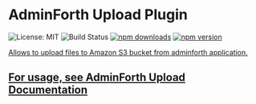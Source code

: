 # AdminForth Upload Plugin

<img src="https://img.shields.io/badge/License-MIT-blue.svg" alt="License: MIT" /> <img src="https://woodpecker.devforth.io/api/badges/3848/status.svg" alt="Build Status" /> <a href="https://www.npmjs.com/package/@adminforth/upload"> <img src="https://img.shields.io/npm/dt/@adminforth/upload" alt="npm downloads" /></a> <a href="https://www.npmjs.com/package/@adminforth/upload"><img src="https://img.shields.io/npm/v/@adminforth/upload" alt="npm version" /></a> <a href="https://www.npmjs.com/package/@adminforth/upload">

Allows to upload files to Amazon S3 bucket from adminforth application.

## For usage, see [AdminForth Upload Documentation](https://adminforth.dev/docs/tutorial/Plugins/upload/)
